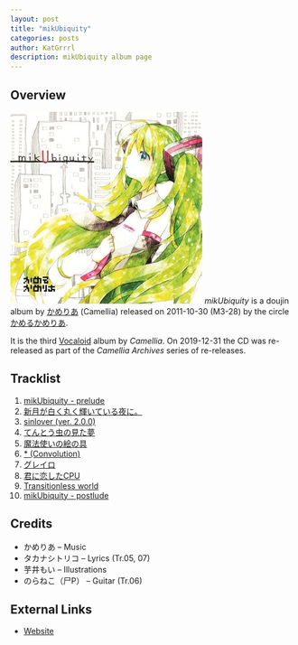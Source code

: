 ```yaml
---
layout: post
title: "mikUbiquity"
categories: posts
author: KatGrrrl
description: mikUbiquity album page
---
```


## Overview

![CTCD-003](/assets/images/CTCD-003.jpg)
*mikUbiquity* is a doujin album by [かめりあ](/_articles/camellia.md) (Camellia) released on 2011-10-30 (M3-28) by the circle [かめるかめりあ](#).

It is the third [Vocaloid](https://en.wikipedia.org/wiki/Vocaloid) album by *Camellia*. On 2019-12-31 the CD was re-released as part of the *Camellia Archives* series of re-releases.

## Tracklist

1. [mikUbiquity - prelude](#)
2. [新月が白く丸く輝いている夜に。](#)
3. [sinlover (ver. 2.0.0)](#)
4. [てんとう虫の見た夢](#)
5. [魔法使いの絵の具](#)
6. [\* (Convolution)](#)
7. [グレイロ](#)
8. [君に恋したCPU](#)
9. [Transitionless world](#)
10. [mikUbiquity - postlude](#)

## Credits

* かめりあ – Music
* タカナシトリコ – Lyrics (Tr.05, 07)
* 芋井もい – Illustrations
* のらねこ（尸P） – Guitar (Tr.06)

## External Links

* [Website](http://camtek.seesaa.net/article/228630660.html)

